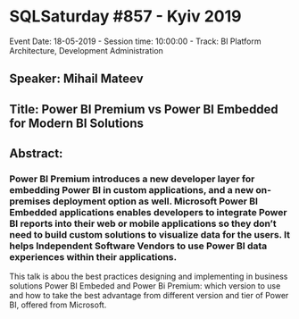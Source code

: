# SQLSaturday #857 - Kyiv 2019
Event Date: 18-05-2019 - Session time: 10:00:00 - Track: BI Platform Architecture, Development  Administration
## Speaker: Mihail Mateev
## Title: Power BI Premium vs Power BI Embedded for Modern BI Solutions
## Abstract:
### Power BI Premium introduces a new developer layer for embedding Power BI in custom applications, and a new on-premises deployment option as well. Microsoft Power BI Embedded applications enables developers to integrate Power BI reports into their web or mobile applications so they don’t need to build custom solutions to visualize data for the users. It helps Independent Software Vendors to use Power BI data experiences within their applications.
This talk is abou the best practices designing and implementing in business solutions Power BI Embeded and Power Bi Premium: which version to use and how to take the best advantage from different version and tier of Power BI, offered from Microsoft.
